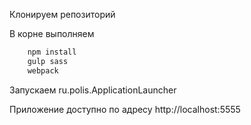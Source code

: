 Клонируем репозиторий

В корне выполняем

```bash
    npm install
    gulp sass
    webpack
```

Запускаем ru.polis.ApplicationLauncher

Приложение доступно по адресу http://localhost:5555
